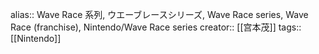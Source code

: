 alias:: Wave Race 系列, ウエーブレースシリーズ, Wave Race series, Wave Race (franchise), Nintendo/Wave Race series
creator:: [[宫本茂]]
tags:: [[Nintendo]]
